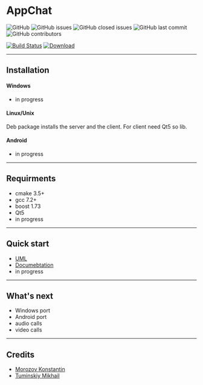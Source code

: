 # AppChat

![GitHub](https://img.shields.io/github/license/k-morozov/AppChat?style=plastic)
![GitHub issues](https://img.shields.io/github/issues-raw/k-morozov/AppChat?style=plastic)
![GitHub closed issues](https://img.shields.io/github/issues-closed-raw/k-morozov/AppChat?style=plastic)
![GitHub last commit](https://img.shields.io/github/last-commit/k-morozov/AppChat?style=plastic)
![GitHub contributors](https://img.shields.io/github/contributors/k-morozov/AppChat?style=plastic)

[![Build Status](https://travis-ci.org/k-morozov/AppChat.svg?branch=release)](https://travis-ci.org/k-morozov/AppChat)
[ ![Download](https://api.bintray.com/packages/k-morozov/AppChat/linux/images/download.svg) ](https://bintray.com/k-morozov/AppChat/linux/_latestVersion)

-----------
## Installation

#### Windows
* in progress
#### Linux/Unix
Deb package installs the server and the client. For client need Qt5 so lib.
#### Android
* in progress
------------
## Requirments

* cmake 3.5+
* gcc 7.2+
* boost 1.73
* Qt5
* in progress

-----------
## Quick start
* [UML](../master/doc/AppChat.svg)
* [Documebtation](https://k-morozov.github.io/AppChat)
* in progress
-----------

## What's next

* Windows port
* Android port
* audio calls
* video calls
-----------
## Credits

* [Morozov Konstantin](https://github.com/k-morozov)
* [Tuminskiy Mikhail](https://github.com/tuminskiy)
